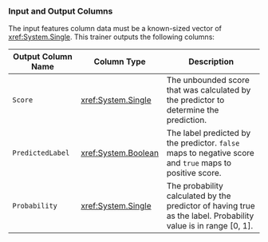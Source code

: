 ### Input and Output Columns
The input features column data must be a known-sized vector of <xref:System.Single>. This trainer outputs the following columns:

| Output Column Name | Column Type | Description|
| -- | -- | -- |
| `Score` | <xref:System.Single> | The unbounded score that was calculated by the predictor to determine the prediction.|
| `PredictedLabel` | <xref:System.Boolean> | The label predicted by the predictor. `false` maps to negative score and `true` maps to positive score.|
| `Probability` | <xref:System.Single> | The probability calculated by the predictor of having true as the label. Probability value is in range [0, 1].||